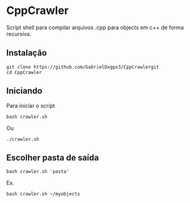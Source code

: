 # CppCrawler

Script shell para compilar arquivos .cpp para objects em c++ de forma recursiva.

## Instalação

```shell
git clone https://github.com/GabrielDxgpx3/CppCrawlergit
cd CppCrawler
```

## Iniciando

Para iniciar o script

```shell
bash crawler.sh
```
Ou
 
```shell
./crawler.sh
```

## Escolher pasta de saída

```shell
bash crawler.sh 'pasta'
```

Ex.
```shell
bash crawler.sh ~/myobjects
```

